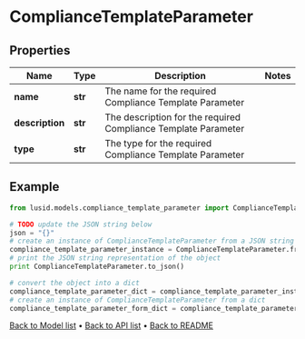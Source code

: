# ComplianceTemplateParameter


## Properties
Name | Type | Description | Notes
------------ | ------------- | ------------- | -------------
**name** | **str** | The name for the required Compliance Template Parameter | 
**description** | **str** | The description for the required Compliance Template Parameter | 
**type** | **str** | The type for the required Compliance Template Parameter | 

## Example

```python
from lusid.models.compliance_template_parameter import ComplianceTemplateParameter

# TODO update the JSON string below
json = "{}"
# create an instance of ComplianceTemplateParameter from a JSON string
compliance_template_parameter_instance = ComplianceTemplateParameter.from_json(json)
# print the JSON string representation of the object
print ComplianceTemplateParameter.to_json()

# convert the object into a dict
compliance_template_parameter_dict = compliance_template_parameter_instance.to_dict()
# create an instance of ComplianceTemplateParameter from a dict
compliance_template_parameter_form_dict = compliance_template_parameter.from_dict(compliance_template_parameter_dict)
```
[Back to Model list](../README.md#documentation-for-models) &#8226; [Back to API list](../README.md#documentation-for-api-endpoints) &#8226; [Back to README](../README.md)


